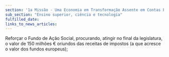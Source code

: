 ```yaml
---
section: '1a Missão - Uma Economia em Transformação Assente em Contas Equilibradas'
sub_section: "Ensino superior, ciência e tecnologia"
fulfilled_date:
links_to_news_articles:
---
```


Reforçar o Fundo de Ação Social, procurando, atingir no final da legislatura, o valor de 150 milhões € oriundos das receitas de impostos (a que acresce o valor dos fundos europeus);